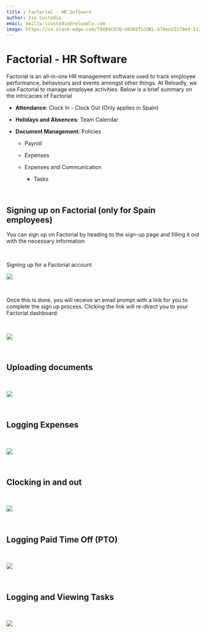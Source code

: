 ```yaml
---
title : Factorial - HR Software 
author: Isa Custodio
email: mailto:icustodio@reloadly.com
image: https://ca.slack-edge.com/T8XB4CHJQ-U03H2TG1DKL-b78ee33179ed-512   
---
```


Factorial - HR Software
===========================================


Factorial is an all-in-one HR management software used to track employee performance, behaviours and events amongst other things. At Reloadly, we use Factorial to manage employee activities. Below is a brief summary on the intricacies of Factorial

*   **Attendance**: Clock In - Clock Out (Only applies in Spain)
    
*   **Holidays and Absences**: Team Calendar
    
*   **Document Management**: Policies
    
    *   Payroll
        
    *   Expenses
        
    *   Expenses and Communication
        
        *   Tasks
            
&nbsp;

## Signing up on Factorial (only for Spain employees)

You can sign up on Factorial by heading to the sign-up page and filling it out with the necessary information

&nbsp;

Signing up for a Factorial account

![](https://reloadly-handbook.netlify.app/pages/human-resources-team/images/factorial-sign-up-process.png)

&nbsp;

Once this is done, you will receive an email prompt with a link for you to complete the sign up process. Clicking the link will re-direct you to your Factorial dashboard:

&nbsp;

![](https://reloadly-handbook.netlify.app/pages/human-resources-team/images/factorial-dashboard.png)

&nbsp;

## Uploading documents

&nbsp;

![](https://reloadly-handbook.netlify.app/pages/human-resources-team/images/upload-documents-factorial.png)

&nbsp;

## Logging Expenses

&nbsp;

![](https://reloadly-handbook.netlify.app/pages/human-resources-team/images/logging-expenses.png)

&nbsp;

## Clocking in and out

&nbsp;

![](https://reloadly-handbook.netlify.app/pages/human-resources-team/images/clocking-in.png)

&nbsp;

## Logging Paid Time Off (PTO)

&nbsp;

![](https://reloadly-handbook.netlify.app/pages/human-resources-team/images/logging-paid-time-off.png)

&nbsp;

## Logging and Viewing Tasks

&nbsp;

![](https://reloadly-handbook.netlify.app/pages/human-resources-team/images/logging-tasks.png)